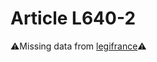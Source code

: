 # Article L640-2

⚠️Missing data from [legifrance](https://www.legifrance.gouv.fr/codes/article_lc/LEGIARTI000006238438)⚠️
